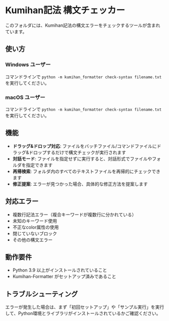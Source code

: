 # Kumihan記法 構文チェッカー

このフォルダには、Kumihan記法の構文エラーをチェックするツールが含まれています。

## 使い方

### Windows ユーザー
コマンドラインで `python -m kumihan_formatter check-syntax filename.txt` を実行してください。

### macOS ユーザー
コマンドラインで `python -m kumihan_formatter check-syntax filename.txt` を実行してください。

## 機能

- **ドラッグ&ドロップ対応**: ファイルをバッチファイル/コマンドファイルにドラッグ&ドロップするだけで構文チェックが実行されます
- **対話モード**: ファイルを指定せずに実行すると、対話形式でファイルやフォルダを指定できます
- **再帰検索**: フォルダ内のすべてのテキストファイルを再帰的にチェックできます
- **修正提案**: エラーが見つかった場合、具体的な修正方法を提案します

## 対応エラー

- 複数行記法エラー（複合キーワードが複数行に分かれている）
- 未知のキーワード使用
- 不正なcolor属性の使用
- 閉じていないブロック
- その他の構文エラー

## 動作要件

- Python 3.9 以上がインストールされていること
- Kumihan-Formatter がセットアップ済みであること

## トラブルシューティング

エラーが発生した場合は、まず「初回セットアップ」や「サンプル実行」を実行して、Python環境とライブラリがインストールされているかご確認ください。
